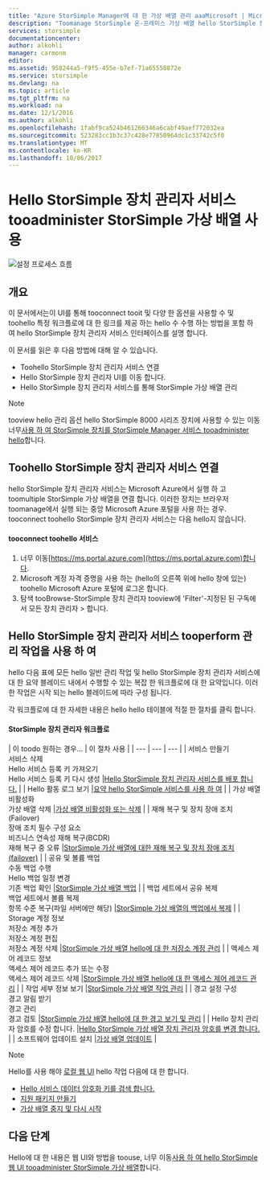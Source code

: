 ```yaml
---
title: "Azure StorSimple Manager에 대 한 가상 배열 관리 aaaMicrosoft | Microsoft Docs"
description: "Toomanage StorSimple 온-프레미스 가상 배열 hello StorSimple 장치 관리자 서비스에서 사용 하 여 Azure 포털을 hello 하는 방법에 대해 알아봅니다."
services: storsimple
documentationcenter: 
author: alkohli
manager: carmonm
editor: 
ms.assetid: 958244a5-f9f5-455e-b7ef-71a65558872e
ms.service: storsimple
ms.devlang: na
ms.topic: article
ms.tgt_pltfrm: na
ms.workload: na
ms.date: 12/1/2016
ms.author: alkohli
ms.openlocfilehash: 1fabf9ca524b461266346a6cabf49aef772032ea
ms.sourcegitcommit: 523283cc1b3c37c428e77850964dc1c33742c5f0
ms.translationtype: MT
ms.contentlocale: ko-KR
ms.lasthandoff: 10/06/2017
---
```

# <a name="use-hello-storsimple-device-manager-service-tooadminister-your-storsimple-virtual-array"></a>Hello StorSimple 장치 관리자 서비스 tooadminister StorSimple 가상 배열 사용
![설정 프로세스 흐름](./media/storsimple-virtual-array-manager-service-administration/manage4.png)

## <a name="overview"></a>개요
이 문서에서는이 UI를 통해 tooconnect tooit 및 다양 한 옵션을 사용할 수 및 toohello 특정 워크플로에 대 한 링크를 제공 하는 hello 수 수행 하는 방법을 포함 하 여 hello StorSimple 장치 관리자 서비스 인터페이스를 설명 합니다.

이 문서를 읽은 후 다음 방법에 대해 알 수 있습니다.

* Toohello StorSimple 장치 관리자 서비스 연결
* Hello StorSimple 장치 관리자 UI를 이동 합니다.
* Hello StorSimple 장치 관리자 서비스를 통해 StorSimple 가상 배열 관리

> [!NOTE]
> tooview hello 관리 옵션 hello StorSimple 8000 시리즈 장치에 사용할 수 있는 이동 너무[사용 하 여 StorSimple 장치를 StorSimple Manager 서비스 tooadminister hello](storsimple-manager-service-administration.md)합니다.
> 
> 

## <a name="connect-toohello-storsimple-device-manager-service"></a>Toohello StorSimple 장치 관리자 서비스 연결
hello StorSimple 장치 관리자 서비스는 Microsoft Azure에서 실행 하 고 toomultiple StorSimple 가상 배열을 연결 합니다. 이러한 장치는 브라우저 toomanage에서 실행 되는 중앙 Microsoft Azure 포털을 사용 하는 경우. tooconnect toohello StorSimple 장치 관리자 서비스는 다음 hello지 않습니다.

#### <a name="tooconnect-toohello-service"></a>tooconnect toohello 서비스
1. 너무 이동[https://ms.portal.azure.com](https://ms.portal.azure.com)합니다.
2. Microsoft 계정 자격 증명을 사용 하는 (hello의 오른쪽 위에 hello 창에 있는) toohello Microsoft Azure 포털에 로그온 합니다.
3. 탐색 tooBrowse-StorSimple 장치 관리자 tooview에 'Filter'-지정된 된 구독에서 모든 장치 관리자 > 합니다.

## <a name="use-hello-storsimple-device-manager-service-tooperform-management-tasks"></a>Hello StorSimple 장치 관리자 서비스 tooperform 관리 작업을 사용 하 여
hello 다음 표에 모든 hello 일반 관리 작업 및 hello StorSimple 장치 관리자 서비스에 대 한 요약 블레이드 내에서 수행할 수 있는 복잡 한 워크플로에 대 한 요약입니다. 이러한 작업은 시작 되는 hello 블레이드에 따라 구성 됩니다.

각 워크플로에 대 한 자세한 내용은 hello hello 테이블에 적절 한 절차를 클릭 합니다.

#### <a name="storsimple-device-manager-workflows"></a>StorSimple 장치 관리자 워크플로
| 이 toodo 원하는 경우... | 이 절차 사용 |
| --- | --- | --- |
| 서비스 만들기</br>서비스 삭제</br>Hello 서비스 등록 키 가져오기</br>Hello 서비스 등록 키 다시 생성 |[Hello StorSimple 장치 관리자 서비스를 배포 합니다.](storsimple-virtual-array-manage-service.md) |
| Hello 활동 로그 보기 |[요약 hello StorSimple 서비스를 사용 하 여](storsimple-virtual-array-service-summary.md) |
| 가상 배열 비활성화</br>가상 배열 삭제 |[가상 배열 비활성화 또는 삭제](storsimple-virtual-array-deactivate-and-delete-device.md) |
| 재해 복구 및 장치 장애 조치(Failover)</br>장애 조치 필수 구성 요소</br>비즈니스 연속성 재해 복구(BCDR)</br>재해 복구 중 오류 |[StorSimple 가상 배열에 대한 재해 복구 및 장치 장애 조치(failover)](storsimple-virtual-array-failover-dr.md) |
| 공유 및 볼륨 백업</br>수동 백업 수행</br>Hello 백업 일정 변경</br>기존 백업 확인 |[StorSimple 가상 배열 백업](storsimple-virtual-array-backup.md) |
| 백업 세트에서 공유 복제</br>백업 세트에서 볼륨 복제</br>항목 수준 복구(파일 서버에만 해당) |[StorSimple 가상 배열의 백업에서 복제](storsimple-virtual-array-clone.md) |
| Storage 계정 정보</br>저장소 계정 추가</br>저장소 계정 편집</br>저장소 계정 삭제 |[StorSimple 가상 배열 hello에 대 한 저장소 계정 관리](storsimple-virtual-array-manage-storage-accounts.md) |
| 액세스 제어 레코드 정보</br>액세스 제어 레코드 추가 또는 수정 </br>액세스 제어 레코드 삭제 |[StorSimple 가상 배열 hello에 대 한 액세스 제어 레코드 관리](storsimple-virtual-array-manage-acrs.md) |
| 작업 세부 정보 보기 |[StorSimple 가상 배열 작업 관리](storsimple-virtual-array-manage-jobs.md) |
| 경고 설정 구성</br>경고 알림 받기</br>경고 관리</br>경고 검토 |[StorSimple 가상 배열 hello에 대 한 경고 보기 및 관리](storsimple-virtual-array-manage-alerts.md) |
| Hello 장치 관리자 암호를 수정 합니다. |[Hello StorSimple 가상 배열 장치 관리자 암호를 변경 합니다.](storsimple-virtual-array-change-device-admin-password.md) |
| 소프트웨어 업데이트 설치 |[가상 배열 업데이트](storsimple-virtual-array-install-update.md) |

> [!NOTE]
> Hello를 사용 해야 [로컬 웹 UI](storsimple-ova-web-ui-admin.md) hello 작업 다음에 대 한 합니다.
> 
> * [Hello 서비스 데이터 암호화 키를 검색 합니다.](storsimple-ova-web-ui-admin.md#get-the-service-data-encryption-key)
> * [지원 패키지 만들기](storsimple-ova-web-ui-admin.md#generate-a-log-package)
> * [가상 배열 중지 및 다시 시작](storsimple-ova-web-ui-admin.md#shut-down-and-restart-your-device)
> 
> 

## <a name="next-steps"></a>다음 단계
Hello에 대 한 내용은 웹 UI와 방법을 toouse, 너무 이동[사용 하 여 hello StorSimple 웹 UI tooadminister StorSimple 가상 배열](storsimple-ova-web-ui-admin.md)합니다.

